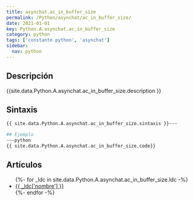 ```yaml
---
title: asynchat.ac_in_buffer_size
permalink: /Python/asynchat/ac_in_buffer_size/
date: 2021-01-01
key: Python.A.asynchat.ac_in_buffer_size
category: python
tags: ['constante python', 'asynchat']
sidebar: 
  nav: python
---
```


## Descripción
{{site.data.Python.A.asynchat.ac_in_buffer_size.description }}

## Sintaxis
~~~python
{{ site.data.Python.A.asynchat.ac_in_buffer_size.sintaxis }}~~~

## Ejemplo
~~~python
{{ site.data.Python.A.asynchat.ac_in_buffer_size.code}}
~~~

## Artículos
<ul>
{%- for _ldc in site.data.Python.A.asynchat.ac_in_buffer_size.ldc -%}
   <li>
       <a href="{{_ldc['url'] }}">{{ _ldc['nombre'] }}</a>
   </li>
{%- endfor -%}
</ul>
